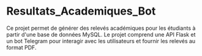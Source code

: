 # Resultats_Academiques_Bot
Ce projet permet de générer des relevés académiques pour les étudiants à partir d'une base de données MySQL. Le projet comprend une API Flask et un bot Telegram pour interagir avec les utilisateurs et fournir les relevés au format PDF.
